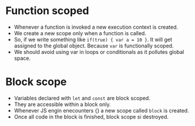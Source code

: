 # Function scoped

- Whenever a function is invoked a new execution context is created.
- We create a new scope only when a function is called.
- So, if we write something like `if(true) { var a = 10 }`. It will get assigned to the global object. Because `var` is functionally scoped.
- We should avoid using var in loops or conditionals as it pollutes global space.

# Block scope

- Variables declared with `let` and `const` are block scoped.
- They are accessible within a block only.
- Whenever JS engin enecounters {} a new scope called `block` is created.
- Once all code in the block is finished, block scope si destroyed.
